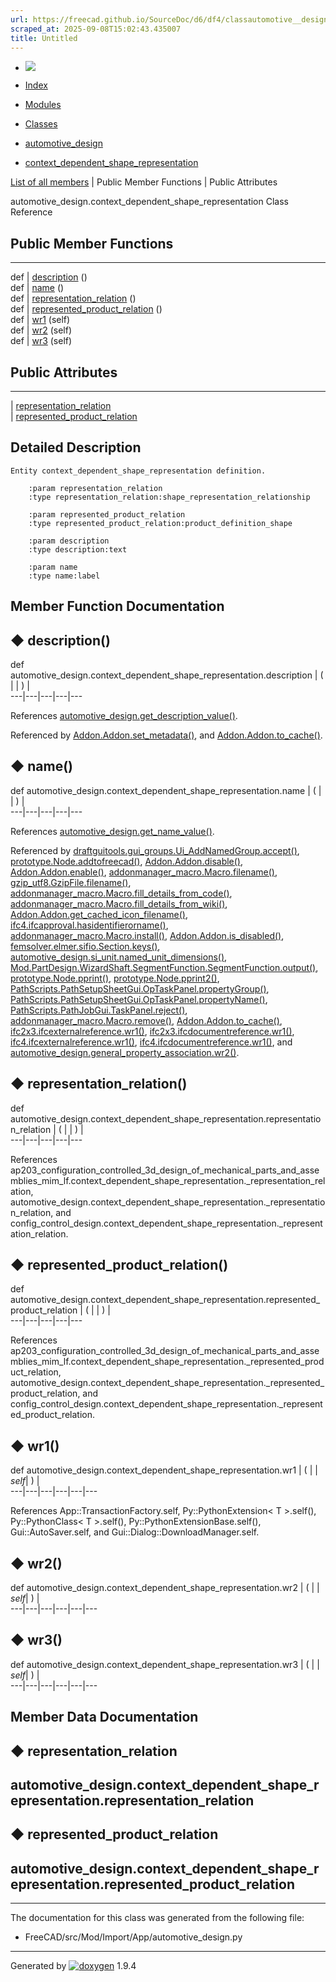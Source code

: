 ```yaml
---
url: https://freecad.github.io/SourceDoc/d6/df4/classautomotive__design_1_1context__dependent__shape__representation.html
scraped_at: 2025-09-08T15:02:43.435007
title: Untitled
---
```


  * [ ![](https://www.freecad.org/svg/logo-freecad.svg) ](https://freecadweb.org "FreeCAD")
  * [Index](../../index.html "Index")
  * [Modules](../../modules.html "Modules list")
  * [Classes](../../annotated.html "Annotated list")

  * [automotive_design](../../d4/ddf/namespaceautomotive__design.html)
  * [context_dependent_shape_representation](../../d6/df4/classautomotive__design_1_1context__dependent__shape__representation.html)

[List of all members](../../df/d58/classautomotive__design_1_1context__dependent__shape__representation-members.html) | Public Member Functions | Public Attributes

automotive_design.context_dependent_shape_representation Class Reference

##  Public Member Functions  
  
---  
def | [description](../../d6/df4/classautomotive__design_1_1context__dependent__shape__representation.html#ab56920fc519f1ddafc402ba65b4c257b) ()  
def | [name](../../d6/df4/classautomotive__design_1_1context__dependent__shape__representation.html#a68681ed2fd8236e409b4c400de7c02d6) ()  
def | [representation_relation](../../d6/df4/classautomotive__design_1_1context__dependent__shape__representation.html#a9e2d6f53a1e1b42c273e7caddafb1554) ()  
def | [represented_product_relation](../../d6/df4/classautomotive__design_1_1context__dependent__shape__representation.html#ab45c0b2e3a2242d5a9239bea8f64810c) ()  
def | [wr1](../../d6/df4/classautomotive__design_1_1context__dependent__shape__representation.html#a715d04697f7157e60f5ea37e36823235) (self)  
def | [wr2](../../d6/df4/classautomotive__design_1_1context__dependent__shape__representation.html#ae2544c3b4e8a37c58d4fb316ad39b900) (self)  
def | [wr3](../../d6/df4/classautomotive__design_1_1context__dependent__shape__representation.html#ae7a9c72f1c1098a0f68cd151445409e3) (self)  
  
##  Public Attributes  
  
---  
|
[representation_relation](../../d6/df4/classautomotive__design_1_1context__dependent__shape__representation.html#a2c3653e498aedff6ad0b7e51778cbd28)  
|
[represented_product_relation](../../d6/df4/classautomotive__design_1_1context__dependent__shape__representation.html#a8032070905282d0f55c9b69d4a3f9346)  
  
## Detailed Description

    
    
    Entity context_dependent_shape_representation definition.
    
        :param representation_relation
        :type representation_relation:shape_representation_relationship
    
        :param represented_product_relation
        :type represented_product_relation:product_definition_shape
    
        :param description
        :type description:text
    
        :param name
        :type name:label

## Member Function Documentation

## ◆ description()

def automotive_design.context_dependent_shape_representation.description  | ( | | ) |   
---|---|---|---|---  
  
References
[automotive_design.get_description_value()](../../d4/ddf/namespaceautomotive__design.html#a7894d555e3f25a436366bbbf328b1bf2).

Referenced by
[Addon.Addon.set_metadata()](../../d8/d91/classAddon_1_1Addon.html#a799523f4861c30f1516a59602d5b77cd),
and
[Addon.Addon.to_cache()](../../d8/d91/classAddon_1_1Addon.html#aba84dd320889a7cb37c99a8b8cdc87f5).

## ◆ name()

def automotive_design.context_dependent_shape_representation.name  | ( | | ) |   
---|---|---|---|---  
  
References
[automotive_design.get_name_value()](../../d4/ddf/namespaceautomotive__design.html#ae730b907f9032c797025ed6d3d4fb54e).

Referenced by
[draftguitools.gui_groups.Ui_AddNamedGroup.accept()](../../d3/df7/classdraftguitools_1_1gui__groups_1_1Ui__AddNamedGroup.html#a9ea5973817eab7d74792f5b109a01466),
[prototype.Node.addtofreecad()](../../d2/d62/classprototype_1_1Node.html#adc095cc5636da029d1e0d9cef8859701),
[Addon.Addon.disable()](../../d8/d91/classAddon_1_1Addon.html#ae714705a38afe9f13cd2b17580178b31),
[Addon.Addon.enable()](../../d8/d91/classAddon_1_1Addon.html#a79d327ec9a0b4e85e9e96cfad4003ed6),
[addonmanager_macro.Macro.filename()](../../d1/dca/classaddonmanager__macro_1_1Macro.html#a5de4e6a1f3c41dce24066111955cd706),
[gzip_utf8.GzipFile.filename()](../../d2/dbe/classgzip__utf8_1_1GzipFile.html#ab56fe84a4eb08c44e7a0026280c01229),
[addonmanager_macro.Macro.fill_details_from_code()](../../d1/dca/classaddonmanager__macro_1_1Macro.html#a49b8d021a9b8255f8a490e880eb15489),
[addonmanager_macro.Macro.fill_details_from_wiki()](../../d1/dca/classaddonmanager__macro_1_1Macro.html#afc7e62120da96fc1be9dd2b4bd28ddac),
[Addon.Addon.get_cached_icon_filename()](../../d8/d91/classAddon_1_1Addon.html#a7b026027a2904028032edbe3e99e2cbd),
[ifc4.ifcapproval.hasidentifierorname()](../../df/d91/classifc4_1_1ifcapproval.html#a54f558ba3b17fad5fc6579e9d5f50947),
[addonmanager_macro.Macro.install()](../../d1/dca/classaddonmanager__macro_1_1Macro.html#ae770ab07dcecebae2b7414f278b227fe),
[Addon.Addon.is_disabled()](../../d8/d91/classAddon_1_1Addon.html#a5752a95fcf0c51ed06f9841b381d3e50),
[femsolver.elmer.sifio.Section.keys()](../../db/dab/classfemsolver_1_1elmer_1_1sifio_1_1Section.html#ab5b099447f66f33743850697f0e20de4),
[automotive_design.si_unit.named_unit_dimensions()](../../d5/d77/classautomotive__design_1_1si__unit.html#a68eb7954eb09daa334bc8f2c2abbe5f9),
[Mod.PartDesign.WizardShaft.SegmentFunction.SegmentFunction.output()](../../de/d2e/classMod_1_1PartDesign_1_1WizardShaft_1_1SegmentFunction_1_1SegmentFunction.html#aeedd5f59969cc27432880d1916f3d7f9),
[prototype.Node.pprint()](../../d2/d62/classprototype_1_1Node.html#a5ae181c34e48238d2364b0ba4960c252),
[prototype.Node.pprint2()](../../d2/d62/classprototype_1_1Node.html#aaedcc4ba1fb305c7ddcc025235043cd5),
[PathScripts.PathSetupSheetGui.OpTaskPanel.propertyGroup()](../../df/dbe/classPathScripts_1_1PathSetupSheetGui_1_1OpTaskPanel.html#a69cbbaadcb9cff7b526af2c743041d7b),
[PathScripts.PathSetupSheetGui.OpTaskPanel.propertyName()](../../df/dbe/classPathScripts_1_1PathSetupSheetGui_1_1OpTaskPanel.html#ad9bd0e0149d1bc42fc8e89a290de4910),
[PathScripts.PathJobGui.TaskPanel.reject()](../../dc/d2a/classPathScripts_1_1PathJobGui_1_1TaskPanel.html#a54fd97ba9b0060fa8fed8a43c360da0c),
[addonmanager_macro.Macro.remove()](../../d1/dca/classaddonmanager__macro_1_1Macro.html#ad13245288f8beb62d92cb458a2d2ce05),
[Addon.Addon.to_cache()](../../d8/d91/classAddon_1_1Addon.html#aba84dd320889a7cb37c99a8b8cdc87f5),
[ifc2x3.ifcexternalreference.wr1()](../../dd/dec/classifc2x3_1_1ifcexternalreference.html#ae8dab59397d2468ff7fe0a10f42b75b2),
[ifc2x3.ifcdocumentreference.wr1()](../../df/dd6/classifc2x3_1_1ifcdocumentreference.html#a7d5fdb1cb0dee567c44834b868c5cdad),
[ifc4.ifcexternalreference.wr1()](../../d5/dd9/classifc4_1_1ifcexternalreference.html#a0e6ba5265c69b44700e8d9b179e9f240),
[ifc4.ifcdocumentreference.wr1()](../../d7/d2b/classifc4_1_1ifcdocumentreference.html#a8779d74c67e647441d1fb20c76f44f97),
and
[automotive_design.general_property_association.wr2()](../../d2/df3/classautomotive__design_1_1general__property__association.html#ae7f46462c59bc4e541a5d2511631eb65).

## ◆ representation_relation()

def automotive_design.context_dependent_shape_representation.representation_relation  | ( | | ) |   
---|---|---|---|---  
  
References
ap203_configuration_controlled_3d_design_of_mechanical_parts_and_assemblies_mim_lf.context_dependent_shape_representation._representation_relation,
automotive_design.context_dependent_shape_representation._representation_relation,
and
config_control_design.context_dependent_shape_representation._representation_relation.

## ◆ represented_product_relation()

def automotive_design.context_dependent_shape_representation.represented_product_relation  | ( | | ) |   
---|---|---|---|---  
  
References
ap203_configuration_controlled_3d_design_of_mechanical_parts_and_assemblies_mim_lf.context_dependent_shape_representation._represented_product_relation,
automotive_design.context_dependent_shape_representation._represented_product_relation,
and
config_control_design.context_dependent_shape_representation._represented_product_relation.

## ◆ wr1()

def automotive_design.context_dependent_shape_representation.wr1  | ( |  | _self_| ) |   
---|---|---|---|---|---  
  
References App::TransactionFactory.self, Py::PythonExtension< T >.self(),
Py::PythonClass< T >.self(), Py::PythonExtensionBase.self(),
Gui::AutoSaver.self, and Gui::Dialog::DownloadManager.self.

## ◆ wr2()

def automotive_design.context_dependent_shape_representation.wr2  | ( |  | _self_| ) |   
---|---|---|---|---|---  
  
## ◆ wr3()

def automotive_design.context_dependent_shape_representation.wr3  | ( |  | _self_| ) |   
---|---|---|---|---|---  
  
## Member Data Documentation

## ◆ representation_relation

automotive_design.context_dependent_shape_representation.representation_relation  
---  
  
## ◆ represented_product_relation

automotive_design.context_dependent_shape_representation.represented_product_relation  
---  
  
* * *

The documentation for this class was generated from the following file:

  * FreeCAD/src/Mod/Import/App/automotive_design.py

* * *

Generated by
[![doxygen](../../doxygen.svg)](https://www.doxygen.org/index.html) 1.9.4

